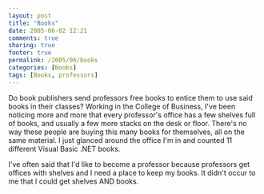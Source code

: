 ```yaml
---
layout: post
title: "Books"
date: 2005-06-02 12:21
comments: true
sharing: true
footer: true
permalink: /2005/06/books
categories: [Books]
tags: [Books, professors]
---
```

Do book publishers send professors free books to entice them to use said books in their classes? Working in the College of Business, I've been noticing more and more that every professor's office has a few shelves full of books, and usually a few more stacks on the desk or floor.  There's no way these people are buying this many books for themselves, all on the same material. I just glanced around the office I'm in and counted 11 different Visual Basic .NET books.

I've often said that I'd like to become a professor because professors get offices with shelves and I need a place to keep my books. It didn't occur to me that I could get shelves AND books.
